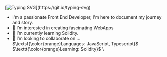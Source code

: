 [![Typing SVG](https://readme-typing-svg.demolab.com?font=Fira+Code&size=30&pause=1000&center=true&vCenter=true&width=435&lines=Hi%2C+I%E2%80%99m+cybprom.)](https://git.io/typing-svg)


- I'm a passionate Front End Developer, I'm here to document my journey and story.
- 👀 I’m interested in creating fascinating WebApps  
- 🌱 I’m currently learning Solidity.
- 💞️ I’m looking to collaborate on ... \
$\textsf{\color{orange}Languages:   JavaScript, Typescript}$ 
$\texttt{\color{orange}Learning:   Solidity}$ \


<!---
cybprom/cybprom is a ✨ special ✨ repository because its `README.md` (this file) appears on your GitHub profile.
You can click the Preview link to take a look at your changes.
--->
